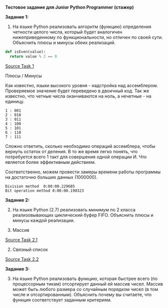 **Тестовое задание для Junior Python Programmer (стажер)**

**Задание 1:**

1. На языке Python реализовать алгоритм (функцию) определения четности целого числа, который будет аналогичен нижеприведенному по функциональности, но отличен по своей сути. Объяснить плюсы и минусы обеих реализаций.

```python 
def isEven(value):
  return value % 2 == 0
```

[Source Task 1](https://github.com/aziyaev/test-task-WG/blob/master/task1.py)

Плюсы / Минусы

Как известно, языки высокого уровня - надстройка над ассемблером. Проверяемое значение будет переведено в двоичный код. Так же известно, что четные числа оканчиваются на ноль, а нечетные - на единицу.

``` 0 : 000
1 : 001
2 : 010
3 : 011
4 : 100
5 : 101
6 : 110
7 : 111
```
Сложно ответить, сколько необходимо операций ассемблера, чтобы вернуть остаток от деления. В то же время легко понять, что потребуется всего 1 такт для совершения одной операции И. Что является более эффективным действием.

Соответственно, можем провести замеры времени работы программы на достаточно больших данных (1000000).
```
Division method  0:00:00.229685
Bit operation method 0:00:00.190323
```

**Задание 2:**

2. На языке Python (2.7) реализовать минимум по 2 класса реализовывающих циклический буфер FIFO. Объяснить плюсы и минусы каждой реализации.

1.  Массив

[Source Task 2.1](https://github.com/aziyaev/test-task-WG/blob/master/CyclesBufferQueue_task2.py)

2. Связный список

[Source Task 2.2](https://github.com/aziyaev/test-task-WG/blob/master/CyclesBufferList_task2.py)

**Задание 3:**

3. На языке Python реализовать функцию, которая быстрее всего (по процессорным тикам) отсортирует данный ей массив чисел. Массив может быть любого размера со случайным порядком чисел (в том числе и отсортированным). Объяснить почему вы считаете, что функция соответствует заданным критериям.
